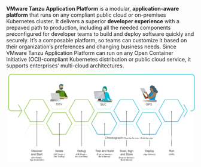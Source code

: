 **VMware Tanzu Application Platform** is a modular, **application-aware platform** that runs on any compliant public cloud or on-premises Kubernetes cluster. It delivers a superior **developer experience** with a prepaved path to production, including all the needed components preconfigured for developer teams to build and deploy software quickly and securely. It’s a composable platform, so teams can customize it based on their organization’s preferences and changing business needs. Since VMware Tanzu Application Platform can run on any Open Container Initiative (OCI)-compliant Kubernetes distribution or public cloud service, it supports enterprises’ multi-cloud architectures.  

![TAP Overview Diagram](images/tap-conceptual.png)